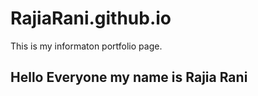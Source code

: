 # RajiaRani.github.io
This is my informaton portfolio page.
<h2>Hello Everyone my name is Rajia Rani</h2>

